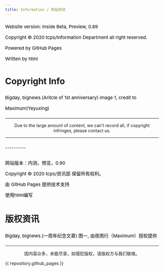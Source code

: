 ```yaml
---
title: Information / 网站资讯
---
```

<script type="module">
import { request } from "https://cdn.pika.dev/@octokit/request";
</script>
<script>
await octokit.request('GET /repos/{owner}/{repo}/pages/builds/latest', {
  owner: 'octocat',
  repo: 'hello-world'
})
</script>
<style>
h1 {text-align: center;}
h4 {text-align: center;}
h3 {text-align: center;}
p {text-align: center;}
</style>
<style type="text/css">
  #left{
        text-align:left;
  }
  #right{
        text-align:right;
  }
  #center{
        text-align:center;
  }
  .banner{
                 font-size:12.5px;
                 line-height: 40px;
                 background-color: #f0f0f0;
                 weight: 100%;
                 color: #000000;
                 text-align: center;
  }
  #text{
        line-height: 35px;
        font-size: 15px;
        color:black;
        text-align: left;
</style>
<p id="text">Website version: Inside Beta, Preview, 0.89<br>Copyright © 2020 tcps/Information Department all right reserved.<br>Powered by GitHub Pages<br>Written by html<br>
<h1 id="left">Copyright Info</h1>
<p id="text">Bigday, bignews.(Aritcle of 1st anniversary) image 1, credit to Maximum(Yeyuxing)</p>
<hr>
<p>Due to the large amount of content, we can't record all, if copyright infringes, please contact us.</p>
<hr>
<p id="text">----------</p>
<p id="text">网站版本：内测，预览，0.90<br>Copyright © 2020 tcps/资讯部 保留所有权利。<br>由 GitHub Pages 提供技术支持<br>使用html编写<br>
<h1 id="left">版权资讯</h1>
<p id="text">Bigday, bignews.(一周年纪念文章) 图一, 由夜雨行（Maximum）授权提供</p>
<hr>
<p>因内容众多，未能尽录，如侵犯版权，请版权方与我们联络。</p>
{{ repository.github_pages }}
